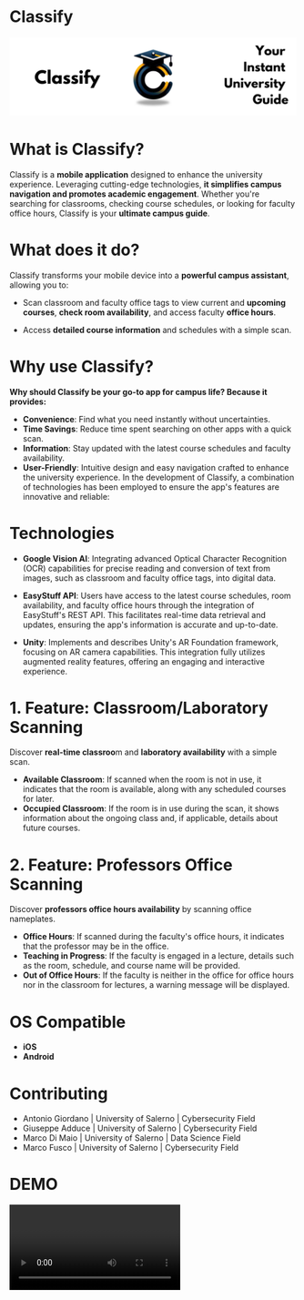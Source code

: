 # Classify
![Classify Banner](docs/classifyBanner.png)
# What is Classify?

Classify is a **mobile application** designed to enhance the university experience. Leveraging cutting-edge technologies, **it simplifies campus navigation and promotes academic engagement**. 
Whether you're searching for classrooms, checking course schedules, or looking for faculty office hours, Classify is your **ultimate campus guide**.

# What does it do?

Classify transforms your mobile device into a **powerful campus assistant**, allowing you to:

- Scan classroom and faculty office tags to view current and **upcoming courses**, **check room availability**, and access faculty **office hours**.

- Access **detailed course information** and schedules with a simple scan.

# Why use Classify?

**Why should Classify be your go-to app for campus life? Because it provides:**

- **Convenience**: Find what you need instantly without uncertainties.
- **Time Savings**: Reduce time spent searching on other apps with a quick scan.
- **Information**: Stay updated with the latest course schedules and faculty availability.
- **User-Friendly**: Intuitive design and easy navigation crafted to enhance the university experience.
In the development of Classify, a combination of technologies has been employed to ensure the app's features are innovative and reliable:

# Technologies
- **Google Vision AI**: Integrating advanced Optical Character Recognition (OCR) capabilities for precise reading and conversion of text from images, such as classroom and faculty office tags, into digital data.

- **EasyStuff API**: Users have access to the latest course schedules, room availability, and faculty office hours through the integration of EasyStuff's REST API. This facilitates real-time data retrieval and updates, ensuring the app's information is accurate and up-to-date.

- **Unity**: Implements and describes Unity's AR Foundation framework, focusing on AR camera capabilities. This integration fully utilizes augmented reality features, offering an engaging and interactive experience.

# 1. Feature: Classroom/Laboratory Scanning

Discover **real-time classroo**m and **laboratory availability** with a simple scan.

- **Available Classroom**: If scanned when the room is not in use, it indicates that the room is available, along with any scheduled courses for later.
- **Occupied Classroom**: If the room is in use during the scan, it shows information about the ongoing class and, if applicable, details about future courses.

# 2. Feature: Professors Office Scanning

Discover **professors office hours availability** by scanning office nameplates.

- **Office Hours**: If scanned during the faculty's office hours, it indicates that the professor may be in the office.
- **Teaching in Progress**: If the faculty is engaged in a lecture, details such as the room, schedule, and course name will be provided.
- **Out of Office Hours**: If the faculty is neither in the office for office hours nor in the classroom for lectures, a warning message will be displayed.

# OS Compatible
- **iOS**
- **Android**

# Contributing

- Antonio Giordano | University of Salerno | Cybersecurity Field
- Giuseppe Adduce | University of Salerno | Cybersecurity Field
- Marco Di Maio | University of Salerno | Data Science Field
- Marco Fusco | University of Salerno | Cybersecurity Field

# DEMO

![Classify Demo APP](docs/Demo.mp4)
